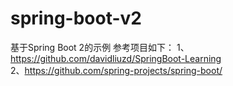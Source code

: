 # spring-boot-v2
基于Spring Boot 2的示例
参考项目如下：
1、https://github.com/davidliuzd/SpringBoot-Learning
<br>
2、https://github.com/spring-projects/spring-boot/
